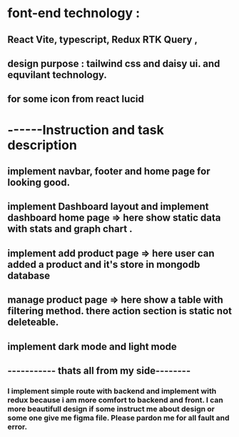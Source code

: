 


# font-end technology :

## React Vite, typescript, Redux RTK Query ,
## design purpose :  tailwind css and daisy ui. and equvilant technology.
## for some icon from react lucid

# ------Instruction and task description

## implement navbar, footer and home page for looking good.

## implement Dashboard layout and implement dashboard home page => here show static data with stats and graph chart . 

## implement add product page => here user can added a product and it's store in mongodb database

## manage product page => here show a table with filtering method. there action section is static not deleteable.

## implement dark mode and light mode 

## ----------- thats all from my side--------

### I implement simple route with backend and implement with redux because i am more comfort to backend and front. I can more beautifull design if some instruct me about design or some one give me figma file. Please pardon me for all fault and error.















